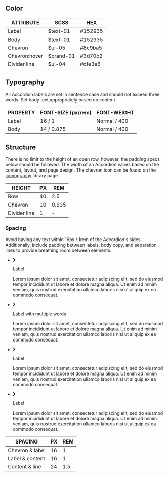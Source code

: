 ## Color

| ATTRIBUTE          | SCSS       | HEX        |
|----------------|------------|------------|
| Label          | $text-01   |  #152935   |
| Body           | $text-01   |  #152935   |
| Chevron        | $ui-05     |  #8c9ba5   |
| Chevron:hover  | $brand-01  |  #3d70b2   |
| Divider line   | $ui-04     |  #dfe3e6   |

## Typography

All Accordion labels are set in sentence case and should not exceed three words. Set body text appropriately based on content.

| PROPERTY   | FONT-SIZE (px/rem)     | FONT-WEIGHT  |
|------------|-----------------|--------------|
| Label      | 16 / 1     | Normal / 400 |
| Body       | 14 / 0.875 | Normal / 400 |

## Structure

There is no limit to the height of an open row, however, the padding specs below should be followed. The width of an Accordion varies based on the content, layout, and page design. The chevron icon can be found on the [iconography](/style/iconography/library) library page.

| HEIGHT       | PX | REM   |
|--------------|----|-------|
| Row          | 40 | 2.5   |
| Chevron      | 10 | 0.635 |
| Divider line | 1  | -     |

### Spacing

Avoid having any text within 16px / 1rem of the Accordion's sides. Additionally, include padding between labels, body copy, and separation lines to provide breathing room between elements.

<div data-insert-component="InteractiveSpec">
  <ul
    data-accordion
    class="bx--accordion"
    data-spec-margin
    data-spec-dimensions="width"
  >
    <li
      tabIndex="0"
      data-accordion-item
      class="bx--accordion__item bx--accordion__item--active"
      style="overflow: visible"
    >
      <div class="bx--accordion__heading" data-spec-padding data-spec-label="Label">
        <svg
          class="bx--accordion__arrow"
          width="8"
          height="12"
          viewBox="0 0 8 12"
          fillRule="evenodd"
        >
          <path d="M0 10.6L4.7 6 0 1.4 1.4 0l6.1 6-6.1 6z" />
        </svg>
        <p class="bx--accordion__title" data-spec-margin>
          Label
        </p>
      </div>
      <div class="bx--accordion__content" data-spec-padding>
        <p>
          Lorem ipsum dolor sit amet, consectetur adipiscing elit, sed
          do eiusmod tempor incididunt ut labore et dolore magna aliqua.
          Ut enim ad minim veniam, quis nostrud exercitation ullamco
          laboris nisi ut aliquip ex ea commodo consequat.
        </p>
      </div>
    </li>
    <li
      tabIndex="0"
      data-accordion-item
      class="bx--accordion__item"
      style="overflow: visible"
    >
      <div class="bx--accordion__heading" data-spec-padding>
        <svg
          class="bx--accordion__arrow"
          width="8"
          height="12"
          viewBox="0 0 8 12"
          fillRule="evenodd"
          data-spec-dimensions="height"
        >
          <path d="M0 10.6L4.7 6 0 1.4 1.4 0l6.1 6-6.1 6z" />
        </svg>
        <p class="bx--accordion__title" data-spec-margin>
          Label with multiple words
        </p>
      </div>
      <div class="bx--accordion__content" data-spec-padding>
        <p>
          Lorem ipsum dolor sit amet, consectetur adipiscing elit, sed
          do eiusmod tempor incididunt ut labore et dolore magna aliqua.
          Ut enim ad minim veniam, quis nostrud exercitation ullamco
          laboris nisi ut aliquip ex ea commodo consequat.
        </p>
      </div>
    </li>
    <li
      tabIndex="0"
      data-accordion-item
      class="bx--accordion__item"
      data-spec-dimensions="height"
      style="overflow: visible"
    >
      <div class="bx--accordion__heading" data-spec-padding>
        <svg
          class="bx--accordion__arrow"
          width="8"
          height="12"
          viewBox="0 0 8 12"
          fillRule="evenodd"
        >
          <path d="M0 10.6L4.7 6 0 1.4 1.4 0l6.1 6-6.1 6z" />
        </svg>
        <p class="bx--accordion__title" data-spec-margin>Label</p>
      </div>
      <div class="bx--accordion__content" data-spec-padding>
        <p>
          Lorem ipsum dolor sit amet, consectetur adipiscing elit, sed
          do eiusmod tempor incididunt ut labore et dolore magna aliqua.
          Ut enim ad minim veniam, quis nostrud exercitation ullamco
          laboris nisi ut aliquip ex ea commodo consequat.
        </p>
      </div>
    </li>
    <li
      tabIndex="0"
      data-accordion-item
      class="bx--accordion__item"
      style="overflow: visible"
    >
      <div class="bx--accordion__heading" data-spec-padding>
        <svg
          class="bx--accordion__arrow"
          width="8"
          height="12"
          viewBox="0 0 8 12"
          fillRule="evenodd"
        >
          <path d="M0 10.6L4.7 6 0 1.4 1.4 0l6.1 6-6.1 6z" />
        </svg>
        <p class="bx--accordion__title" data-spec-margin>Label</p>
      </div>
      <div class="bx--accordion__content" data-spec-padding>
        <p>
          Lorem ipsum dolor sit amet, consectetur adipiscing elit, sed
          do eiusmod tempor incididunt ut labore et dolore magna aliqua.
          Ut enim ad minim veniam, quis nostrud exercitation ullamco
          laboris nisi ut aliquip ex ea commodo consequat.
        </p>
      </div>
    </li>
  </ul>
</div>

| SPACING              | PX | REM |
|----------------------|----|-----|
| Chevron & label      | 16 | 1   |
| Label & content      | 16 | 1   |
| Content & line       | 24 | 1.5 |
